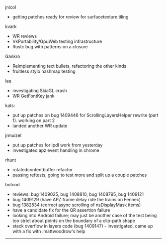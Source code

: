 jnicol
* getting patches ready for review for surfacetexture tiling



kvark
* WR reviews
* VkPortability/GpuWeb testing infrastructure
* Rustc bug with patterns on a closure



Gankro
* Reimplementing text bullets, refactoring the other kinds
* fruitless stylo hashmap testing 



lee
* investigating SkiaGL crash
* WR GetFontKey jank



kats:
* put up patches on bug 1409446 for ScrollingLayersHelper rewrite (part 1). working on part 2
* landed another WR update



jrmuizel
* put up patches for ipdl work from yesterday
* investigated apz event handling in chrome



rhunt
* rotatedcontentbuffer refactor
* passing reftests, going to test more and split up a couple patches



botond
* reviews: bug 1409025, bug 1408810, bug 1408795, bug 1409121 
* bug 1409129 (have APZ frame delay ride the trains on Fennec) 
* bug 1382534 (correct async scrolling of nsDisplayMask items) 
* have a candidate fix for the QR assertion failure 
* looking into Android failure; may just be another case of the test being too strict about points on the boundary of a clip-path shape 
* stack overflow in layers code (bug 1409147) - investigated, came up with a fix with :mattwoodrow's help

________________


